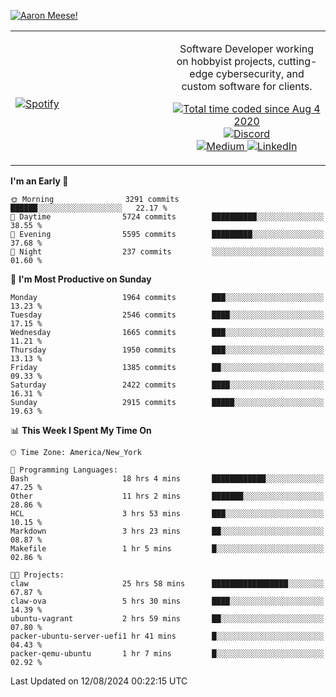 [![Aaron Meese!](https://user-images.githubusercontent.com/17814535/88975338-a2aabf00-d27f-11ea-963f-8a19608716b4.png)](https://github.com/ajmeese7/readme-ascii "README ASCII")

<!-- Modified from project here: https://github.com/novatorem/novatorem -->
<table width="100%">
  <tr>
  <td width="50%">

&nbsp; <br> [![Spotify](https://ajmeese7.vercel.app/api/spotify)](https://open.spotify.com/user/ajmeese)

  </td>
  <td width="50%">
    <p align="center">
    Software Developer working on hobbyist projects, cutting-edge cybersecurity, and custom software for clients.
    </p>
    <p align="center">
      <a href="https://wakatime.com/@f726891d-3b02-46cd-9b60-e8c59f9e2b14">
        <img src="https://wakatime.com/badge/user/f726891d-3b02-46cd-9b60-e8c59f9e2b14.svg" alt="Total time coded since Aug 4 2020" title="WakaTime" />
      </a>
      <a href="http://link.aaronmeese.com/discord">
        <img src="https://img.shields.io/badge/discord-ajmeese7%234835-369?style=flat-square&logo=discord&logoColor=white&color=purple" alt="Discord" title="Discord">
      </a>
      <br />
      <a href="https://link.aaronmeese.com/medium">
        <img src="https://img.shields.io/badge/medium-ajmeese7-1DB954?style=flat-square&logo=medium&logoColor=white" alt="Medium" title="Medium">
      </a>
      <a href="https://link.aaronmeese.com/linkedin">
        <img src="https://img.shields.io/badge/linkedIn-aaronmeese-1DB954?style=flat-square&logo=linkedin&logoColor=white&color=blue" alt="LinkedIn" title="LinkedIn">
      </a>
    </p>
  </td>

</table>

[//]: <> (The `&nbsp;` is to have Aphelion take up more space)

<!--START_SECTION:waka-->
**I'm an Early 🐤** 

```text
🌞 Morning                3291 commits        ██████░░░░░░░░░░░░░░░░░░░   22.17 % 
🌆 Daytime                5724 commits        ██████████░░░░░░░░░░░░░░░   38.55 % 
🌃 Evening                5595 commits        █████████░░░░░░░░░░░░░░░░   37.68 % 
🌙 Night                  237 commits         ░░░░░░░░░░░░░░░░░░░░░░░░░   01.60 % 
```
📅 **I'm Most Productive on Sunday** 

```text
Monday                   1964 commits        ███░░░░░░░░░░░░░░░░░░░░░░   13.23 % 
Tuesday                  2546 commits        ████░░░░░░░░░░░░░░░░░░░░░   17.15 % 
Wednesday                1665 commits        ███░░░░░░░░░░░░░░░░░░░░░░   11.21 % 
Thursday                 1950 commits        ███░░░░░░░░░░░░░░░░░░░░░░   13.13 % 
Friday                   1385 commits        ██░░░░░░░░░░░░░░░░░░░░░░░   09.33 % 
Saturday                 2422 commits        ████░░░░░░░░░░░░░░░░░░░░░   16.31 % 
Sunday                   2915 commits        █████░░░░░░░░░░░░░░░░░░░░   19.63 % 
```


📊 **This Week I Spent My Time On** 

```text
🕑︎ Time Zone: America/New_York

💬 Programming Languages: 
Bash                     18 hrs 4 mins       ████████████░░░░░░░░░░░░░   47.25 % 
Other                    11 hrs 2 mins       ███████░░░░░░░░░░░░░░░░░░   28.86 % 
HCL                      3 hrs 53 mins       ███░░░░░░░░░░░░░░░░░░░░░░   10.15 % 
Markdown                 3 hrs 23 mins       ██░░░░░░░░░░░░░░░░░░░░░░░   08.87 % 
Makefile                 1 hr 5 mins         █░░░░░░░░░░░░░░░░░░░░░░░░   02.86 % 

🐱‍💻 Projects: 
claw                     25 hrs 58 mins      █████████████████░░░░░░░░   67.87 % 
claw-ova                 5 hrs 30 mins       ████░░░░░░░░░░░░░░░░░░░░░   14.39 % 
ubuntu-vagrant           2 hrs 59 mins       ██░░░░░░░░░░░░░░░░░░░░░░░   07.80 % 
packer-ubuntu-server-uefi1 hr 41 mins        █░░░░░░░░░░░░░░░░░░░░░░░░   04.43 % 
packer-qemu-ubuntu       1 hr 7 mins         █░░░░░░░░░░░░░░░░░░░░░░░░   02.92 % 
```


 Last Updated on 12/08/2024 00:22:15 UTC
<!--END_SECTION:waka-->
